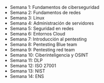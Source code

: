 

- Semana 1: Fundamentos de ciberseguridad
- Semana 2: Fundamentos de redes
- Semana 3: Linux
- Semana 4: Administración de servidores
- Semana 5: Seguridad en redes
- Semana 6: Entornos Cloud
- Semana 7: Introducción al pentesting
- Semana 8: Pentesting Blue team 
- Semana 9: Pentesting red team
- Semana 10: Ciberinteligencia y OSINT
- Semana 11: DLP
- Semana 12: ISO 27001
- Semana 13: NIST
- Semana 14: ENS
